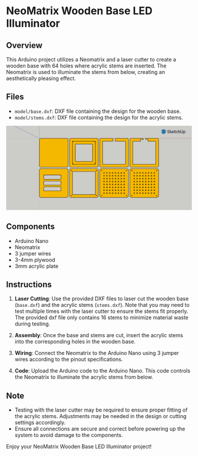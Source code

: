 # NeoMatrix Wooden Base LED Illuminator

## Overview
This Arduino project utilizes a Neomatrix and a laser cutter to create a wooden base with 64 holes where acrylic stems are inserted. The Neomatrix is used to illuminate the stems from below, creating an aesthetically pleasing effect.

## Files
- `model/base.dxf`: DXF file containing the design for the wooden base.
- `model/stems.dxf`: DXF file containing the design for the acrylic stems.

![Screenshot](screenshot.png)

## Components
- Arduino Nano
- Neomatrix
- 3 jumper wires
- 3-4mm plywood
- 3mm acrylic plate

## Instructions
1. **Laser Cutting**: Use the provided DXF files to laser cut the wooden base (`base.dxf`) and the acrylic stems (`stems.dxf`). Note that you may need to test multiple times with the laser cutter to ensure the stems fit properly. The provided dxf file only contains 16 stems to minimize material waste during testing.
   
1. **Assembly**: Once the base and stems are cut, insert the acrylic stems into the corresponding holes in the wooden base.

1. **Wiring**: Connect the Neomatrix to the Arduino Nano using 3 jumper wires according to the pinout specifications.

1. **Code**: Upload the Arduino code to the Arduino Nano. This code controls the Neomatrix to illuminate the acrylic stems from below.

## Note
- Testing with the laser cutter may be required to ensure proper fitting of the acrylic stems. Adjustments may be needed in the design or cutting settings accordingly.
- Ensure all connections are secure and correct before powering up the system to avoid damage to the components.

Enjoy your NeoMatrix Wooden Base LED Illuminator project!